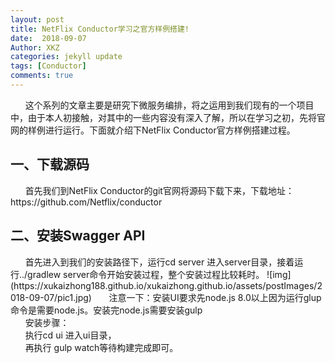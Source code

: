 ```yaml
---
layout: post
title: NetFlix Conductor学习之官方样例搭建!
date:  2018-09-07
Author: XKZ
categories: jekyll update
tags: [Conductor]
comments: true
---
```

&nbsp;&nbsp;&nbsp;&nbsp;&nbsp;&nbsp;这个系列的文章主要是研究下微服务编排，将之运用到我们现有的一个项目中，由于本人初接触，对其中的一些内容没有深入了解，所以在学习之初，先将官网的样例进行运行。下面就介绍下NetFlix Conductor官方样例搭建过程。
<h2>一、下载源码</h2>
&nbsp;&nbsp;&nbsp;&nbsp;&nbsp;&nbsp;首先我们到NetFlix Conductor的git官网将源码下载下来，下载地址：https://github.com/Netflix/conductor
<h2>二、安装Swagger API</h2>
&nbsp;&nbsp;&nbsp;&nbsp;&nbsp;&nbsp;首先进入到我们的安装路径下，运行cd server 进入server目录，接着运行../gradlew server命令开始安装过程，整个安装过程比较耗时。
![img](https://xukaizhong188.github.io/xukaizhong.github.io/assets/postImages/2018-09-07/pic1.jpg)
&nbsp;&nbsp;&nbsp;&nbsp;&nbsp;&nbsp;注意一下：安装UI要求先node.js 8.0以上因为运行glup命令是需要node.js。安装完node.js需要安装gulp
<br>&nbsp;&nbsp;&nbsp;&nbsp;&nbsp;&nbsp;安装步骤：
<br>&nbsp;&nbsp;&nbsp;&nbsp;&nbsp;&nbsp;执行cd ui 进入ui目录，
<br>&nbsp;&nbsp;&nbsp;&nbsp;&nbsp;&nbsp;再执行 gulp watch等待构建完成即可。


